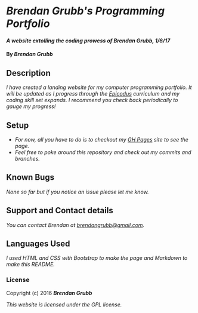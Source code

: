 # _Brendan Grubb's Programming Portfolio_

#### _A website extolling the coding prowess of Brendan Grubb, 1/6/17_

#### By _**Brendan Grubb**_

## Description

_I have created a landing website for my computer programming portfolio. It will be updated as I progress through the [Epicodus](https://www.epicodus.com/) curriculum and my coding skill set expands. I recommend you check back periodically to gauge my progress!_

## Setup

* _For now, all you have to do is to checkout my [GH Pages](brendangrubb.github.io/portfolio) site to see the page._
* _Feel free to poke around this repository and check out my commits and branches._

## Known Bugs

_None so far but if you notice an issue please let me know._

## Support and Contact details

_You can contact Brendan at [brendangrubb@gmail.com](mailto:brendangrubb@gmail.com)._

## Languages Used

_I used HTML and CSS with Bootstrap to make the page and Markdown to make this README._

### License

Copyright (c) 2016 **_Brendan Grubb_**

*This website is licensed under the GPL license.*
